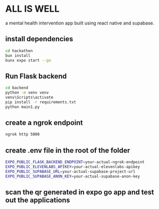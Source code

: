 # ALL IS WELL
a mental health intervention app built using react native and supabase.

## install dependencies
```bash
cd hackathon
bun install
bunx expo start --go
```

## Run Flask backend 
```bash
cd backend
python -m venv venv
venv\Scripts\activate
pip install -r requirements.txt
python main1.py
```

## create a ngrok endpoint
```bash
ngrok http 5000
```

## create .env file in the root of the folder
```bash
EXPO_PUBLIC_FLASK_BACKEND_ENDPOINT=your-actual-ngrok-endpoint
EXPO_PUBLIC_ELEVENLABS_APIKEY=your-actual-elevenlabs-apikey
EXPO_PUBLIC_SUPABASE_URL=your-actual-supabase-project-url
EXPO_PUBLIC_SUPABASE_ANON_KEY=your-actual-supabase-anon-key
```

## scan the qr generated in expo go app and test out the applications 
